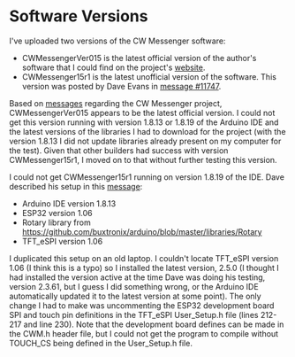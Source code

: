 # Software Versions

I've uploaded two versions of the CW Messenger software:

* CWMessengerVer015 is the latest official version of the author's software that I could find on the project's [website](https://groups.io/g/SoftwareControlledHamRadio/files/ZippedSourceCode.7z). 
* CWMessenger15r1 is the latest unofficial version of the software.  This version was posted by Dave Evans in [message #11747](https://groups.io/g/SoftwareControlledHamRadio/message/11747).

Based on [messages](https://groups.io/g/SoftwareControlledHamRadio/search?p=recentpostdate%2Fsticky%2C%2C%2C20%2C2%2C0%2C0&q=CW+Messenger) regarding the CW Messenger project, CWMessengerVer015 appears to be the latest official version.  I could not get this version running with version 1.8.13 or 1.8.19 of the Arduino IDE and the latest versions of the libraries I had to download for the project (with the version 1.8.13 I did not update libraries already present on my computer for the test).  Given that other builders had success with version CWMessenger15r1, I moved on to that without further testing this version.

I could not get CWMessenger15r1 running on version 1.8.19 of the IDE.  Dave described his setup in this [message](https://groups.io/g/SoftwareControlledHamRadio/message/11729):
  * Arduino IDE version 1.8.13
  * ESP32 version 1.06
  * Rotary library from https://github.com/buxtronix/arduino/blob/master/libraries/Rotary
  * TFT_eSPI version 1.06

I duplicated this setup on an old laptop.  I couldn't locate TFT_eSPI version 1.06 (I think this is a typo) so I installed the latest version, 2.5.0 (I thought I had installed the version active at the time Dave was doing his testing, version 2.3.61, but I guess I did something wrong, or the Arduino IDE automatically updated it to the latest version at some point).  The only change I had to make was uncommenting the ESP32 development board SPI and touch pin definitions in the TFT_eSPI User_Setup.h file (lines 212-217 and line 230).  Note that the development board defines can be made in the CWM.h header file, but I could not get the program to compile without TOUCH_CS being defined in the User_Setup.h file.
